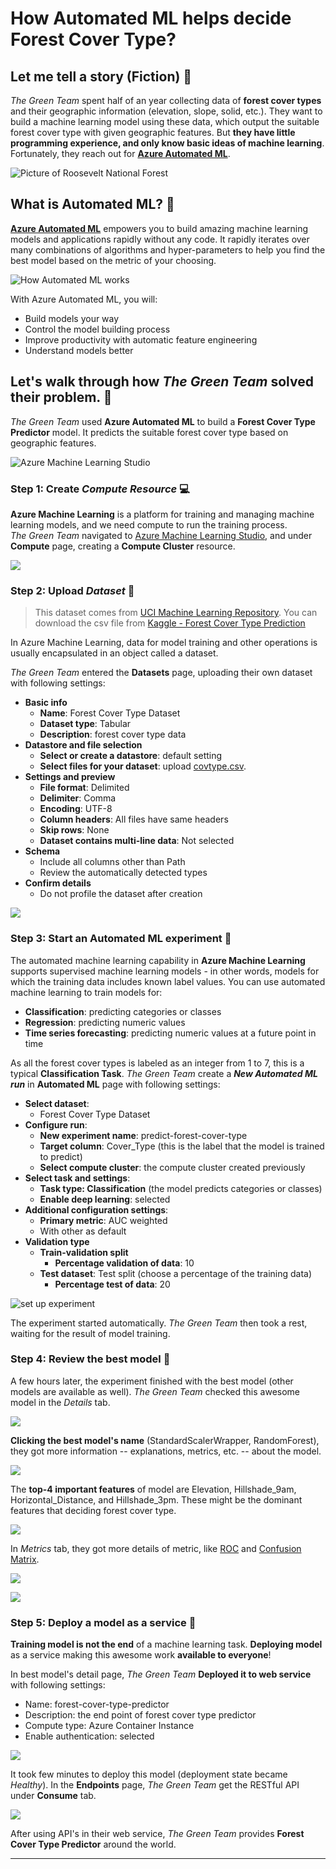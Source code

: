 # How Automated ML helps decide Forest Cover Type?

## Let me tell a story (Fiction) 🌳
*The Green Team* spent half of an year collecting data of **forest cover types** and their geographic information (elevation, slope, solid, etc.). They want to build a machine learning model using these data, which output the suitable forest cover type with given geographic features. But **they have little programming experience, and only know basic ideas of machine learning**.  
Fortunately, they reach out for **[Azure Automated ML](https://azure.microsoft.com/en-us/services/machine-learning/automatedml/#features)**.

![Picture of Roosevelt National Forest](forest.jpg)

## What is Automated ML? 🤖
**[Azure Automated ML](https://azure.microsoft.com/en-us/services/machine-learning/automatedml/#features)** empowers you to build amazing machine learning models and applications rapidly without any code. It rapidly iterates over many combinations of algorithms and hyper-parameters to help you find the best model based on the metric of your choosing.

![How Automated ML works](auto-ml.jpg)

With Azure Automated ML, you will:
* Build models your way
* Control the model building process
* Improve productivity with automatic feature engineering
* Understand models better

## Let's walk through how *The Green Team* solved their problem. 🐾

*The Green Team* used **Azure Automated ML** to build a **Forest Cover Type Predictor** model. It predicts the suitable forest cover type based on geographic features.

![Azure Machine Learning Studio](az-ml-studio.png)

### Step 1: Create ***Compute Resource*** 💻

**Azure Machine Learning** is a platform for training and managing machine learning models, and we need compute to run the training process.  
*The Green Team* navigated to [Azure Machine Learning Studio](https://ml.azure.com/), and under **Compute** page, creating a **Compute Cluster** resource.

![](compute-resource.png)

### Step 2: Upload ***Dataset*** 🧊

> This dataset comes from [UCI Machine Learning Repository](https://archive.ics.uci.edu/ml/datasets/Covertype). You can download the csv file from [Kaggle - Forest Cover Type Prediction](https://www.kaggle.com/c/forest-cover-type-prediction)

In Azure Machine Learning, data for model training and other operations is usually encapsulated in an object called a dataset.

*The Green Team* entered the **Datasets** page, uploading their own dataset with following settings:
* **Basic info**
  * **Name**: Forest Cover Type Dataset
  * **Dataset type**: Tabular
  * **Description**: forest cover type data
* **Datastore and file selection**
  * **Select or create a datastore**: default setting
  * **Select files for your dataset**: upload [covtype.csv](./covtype.csv).
* **Settings and preview**
  * **File format**: Delimited
  * **Delimiter**: Comma
  * **Encoding**: UTF-8
  * **Column headers**: All files have same headers
  * **Skip rows**: None
  * **Dataset contains multi-line data**: Not selected
* **Schema**
  * Include all columns other than Path
  * Review the automatically detected types
* **Confirm details**
  * Do not profile the dataset after creation
  
![](datasets.png)

### Step 3: Start an Automated ML experiment 🔨

The automated machine learning capability in **Azure Machine Learning** supports supervised machine learning models - in other words, models for which the training data includes known label values. You can use automated machine learning to train models for:  
* **Classification**: predicting categories or classes
* **Regression**: predicting numeric values
* **Time series forecasting**: predicting numeric values at a future point in time

As all the forest cover types is labeled as an integer from 1 to 7, this is a typical **Classification Task**. *The Green Team* create a ***New Automated ML run*** in **Automated ML** page with following settings:

* **Select dataset**:
  * Forest Cover Type Dataset
* **Configure run**:
  * **New experiment name**: predict-forest-cover-type
  * **Target column**: Cover_Type \(this is the label that the model is trained to predict\)
  * **Select compute cluster**: the compute cluster created previously
* **Select task and settings**:
  * **Task type: Classification** (the model predicts categories or classes)
  * **Enable deep learning**: selected
* **Additional configuration settings**:
  * **Primary metric**: AUC weighted
  * With other as default
* **Validation type**
  * **Train-validation split**
    * **Percentage validation of data**: 10
  * **Test dataset**: Test split (choose a percentage of the training data)
    * **Percentage test of data**: 20

![set up experiment](experiment.png)

The experiment started automatically. *The Green Team* then took a rest, waiting for the result of model training.

### Step 4: Review the best model 🥇

A few hours later, the experiment finished with the best model (other models are available as well). *The Green Team* checked this awesome model in the *Details* tab. 

![](result.png)

**Clicking the best model's name** (StandardScalerWrapper, RandomForest), they got more information -- explanations, metrics, etc. -- about the model.  

![](model-details.png)

The **top-4 important features** of model are Elevation, Hillshade_9am, Horizontal_Distance, and Hillshade_3pm. These might be the dominant features that deciding forest cover type.

![](explain.png)


In *Metrics* tab, they got more details of metric, like [ROC](https://en.wikipedia.org/wiki/Receiver_operating_characteristic) and [Confusion Matrix](https://en.wikipedia.org/wiki/Confusion_matrix).

![](roc.png)

![](confusion-matrix.png)

### Step 5: Deploy a model as a service 📢

**Training model is not the end** of a machine learning task. **Deploying model** as a service making this awesome work **available to everyone**! 

In best model's detail page, *The Green Team* **Deployed it to web service** with following settings:
* Name: forest-cover-type-predictor
* Description: the end point of forest cover type predictor
* Compute type: Azure Container Instance
* Enable authentication: selected

![](deploy-1.png)

It took few minutes to deploy this model (deployment state became *Healthy*). In the **Endpoints** page, *The Green Team* get the RESTful API under **Consume** tab.

![](endpoint-consume.png)

After using API's in their web service, *The Green Team* provides **Forest Cover Type Predictor** around the world.

---
